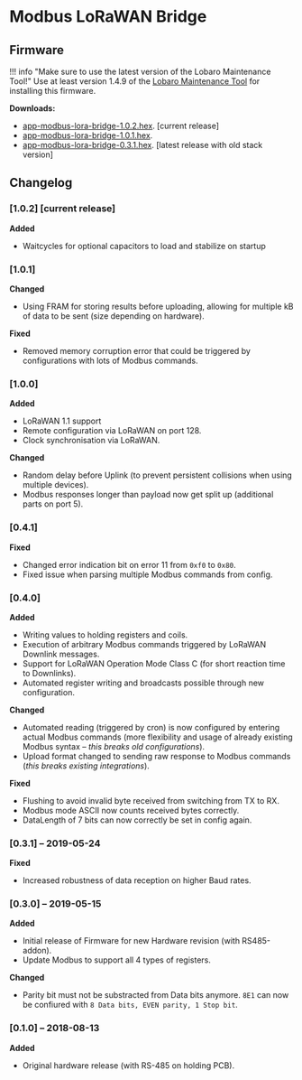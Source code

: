 # Modbus LoRaWAN Bridge

## Firmware

!!! info "Make sure to use the latest version of the Lobaro Maintenance Tool!"
    Use at least version 1.4.9 of the [Lobaro Maintenance Tool](/tools/lobaro-tool.html) for 
    installing this firmware.

**Downloads:**

* [app-modbus-lora-bridge-1.0.2.hex](firmware/app-modbus-lora-bridge-1.0.2.hex). [current release]
* [app-modbus-lora-bridge-1.0.1.hex](firmware/app-modbus-lora-bridge-1.0.1.hex). 
* [app-modbus-lora-bridge-0.3.1.hex](firmware/app-modbus-lora-bridge-0.3.1.hex). [latest release with old stack version]

## Changelog

### [1.0.2] [current release]
**Added**

- Waitcycles for optional capacitors to load and stabilize on startup

### [1.0.1]
**Changed**

- Using FRAM for storing results before uploading, allowing for multiple kB of data to be sent (size depending on hardware).

**Fixed**

- Removed memory corruption error that could be triggered by configurations with lots of Modbus commands.

### [1.0.0]
**Added**

- LoRaWAN 1.1 support
- Remote configuration via LoRaWAN on port 128.
- Clock synchronisation via LoRaWAN.

**Changed**

- Random delay before Uplink (to prevent persistent collisions when using multiple devices).
- Modbus responses longer than payload now get split up (additional parts on port 5).

### [0.4.1]
**Fixed**

- Changed error indication bit on error 11 from `0xf0` to `0x80`.
- Fixed issue when parsing multiple Modbus commands from config.

### [0.4.0]
**Added**

- Writing values to holding registers and coils.
- Execution of arbitrary Modbus commands triggered by LoRaWAN Downlink messages.
- Support for LoRaWAN Operation Mode Class C (for short reaction time to Downlinks).
- Automated register writing and broadcasts possible through new configuration.

**Changed**

- Automated reading (triggered by cron) is now configured by entering actual Modbus commands (more flexibility and usage of already existing Modbus syntax &ndash; *this breaks old configurations*).
- Upload format changed to sending raw response to Modbus commands (*this breaks existing integrations*).

**Fixed**

- Flushing to avoid invalid byte received from switching from TX to RX.
- Modbus mode ASCII now counts received bytes correctly.
- DataLength of 7 bits can now correctly be set in config again.

### [0.3.1] &ndash; 2019-05-24
**Fixed**

- Increased robustness of data reception on higher Baud rates.
  
### [0.3.0] &ndash; 2019-05-15
**Added**

- Initial release of Firmware for new Hardware revision (with RS485-addon).
- Update Modbus to support all 4 types of registers.

**Changed**

- Parity bit must not be substracted from Data bits anymore. `8E1` can now be confiured with `8 Data bits, EVEN parity, 1 Stop bit`.


### [0.1.0] &ndash; 2018-08-13
**Added**

- Original hardware release (with RS-485 on holding PCB).
